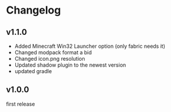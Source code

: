 # Changelog

## v1.1.0

- Added Minecraft Win32 Launcher option (only fabric needs it)
- Changed modpack format a bid
- Changed icon.png resolution
- Updated shadow plugin to the newest version
- updated gradle

## v1.0.0

first release